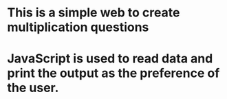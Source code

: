 <h1>This is a simple web to create multiplication questions<h1>
  JavaScript is used to read data and print the output as the preference of the user.
